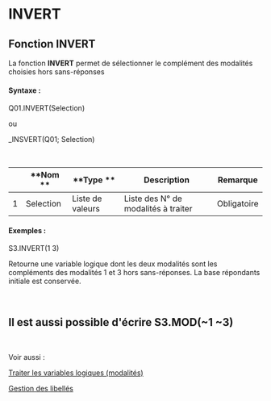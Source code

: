 # INVERT

## Fonction INVERT

La fonction **INVERT** permet de sélectionner le complément des modalités choisies hors sans-réponses

#### Syntaxe :&nbsp;

Q01.INVERT(Selection)

ou

\_INSVERT(Q01; Selection)

&nbsp;

| &nbsp; | **Nom ** | **Type ** | **Description** | **Remarque** |
| --- | --- | --- | --- | --- |
| &#49; | Selection | Liste de valeurs | Liste des N° de modalités à traiter | Obligatoire |


#### Exemples :

S3.INVERT(1 3)

Retourne une variable logique dont les deux modalités sont les compléments des modalités 1 et 3 hors sans-réponses. La base répondants initiale est conservée.

&nbsp;

## Il est aussi possible d'écrire S3.MOD(~1 ~3)

&nbsp;

Voir aussi :&nbsp;

[Traiter les variables logiques (modalités)](<Traiterlesvariableslogiquesmoda1.md>)

[Gestion des libellés](<Gererleslibelleslestextes1.md>)

